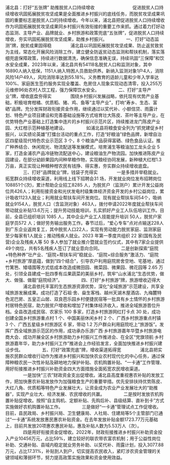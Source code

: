 
浦北县：打好“五张牌” 助推脱贫人口持续增收
　　　　
　　　　促进脱贫人口持续增收巩固拓展脱贫攻坚成果是全面推进乡村振兴的底线任务，而脱贫攻坚成果巩固的重要标志是脱贫人口的持续增收。今年以来，浦北县把促进脱贫人口持续增收作为巩固拓展脱贫攻坚成果同乡村振兴有效衔接的重要工作来抓。通过着力打好动态监测、主导产业、品牌就业、乡村旅游和政策兜底“五张牌”，促进脱贫人口持续增收，夯实巩固拓展脱贫攻坚成果，助推乡村振兴。
　　　　一、打好“动态监测”牌，脱贫成果固得稳
　　　　浦北县以巩固拓展脱贫攻坚成果、防止返贫致贫为主线，常态化开展风险消除工作，建立健全防返贫动态监测和帮扶机制，落实落细兜底保障政策，持续进行数据清洗，确保信息准确无误，持续巩固“三保障”和饮水安全成果，2023年以来，浦北县共有54118名脱贫人口和监测对象，其中16890人纳入低保，1151人纳入特困人员救助供养。新纳入监测对象1户4人，消除风险14户49人，风险消除率达到55.18%。义务教育的适龄儿童和少年入学率达100%、家庭医生签约服务实现全覆盖、危房住人现象实现动态清零，投入255万元维修96处农村人饮工程，强力保障饮水安全。
　　　　二、打好“主导产业”牌，增收底盘夯得实
　　　　围绕乡村振兴发展战略，依托现有优势产业基础，积极培育柑橘、优质稻、猪、鸡、鱼等“主导产业”，打响“寿乡、生态、富硒”品牌。充分发挥财政衔接资金作用，继续通过以奖代补、小额信贷、雨露计划、特色产业项目建设和完善基础设施等方式培育壮大陈皮、茶叶等主导产业，在优势特色产业基础上打造集中连片的乡村振兴示范片区，持续推进龙门陈皮产业园、大红柑示范种植基地建设。
　　　　如浦北县将粮食安全列为“抓党建促乡村振兴，以实绩论英雄”打擂台活动的重点工作，打造“好粮油”绿色品牌，新增自治区四星级现代特色农业示范区 3 个，8 个粮油产品获得富硒、绿色食品认证。推广种养结合、休闲观光、物流配送等发展模式，培育浦生等粮油加工龙头企业 5 家，打造金浦农产品冷链物流配送中心，建设粮油生产物流园。加快推进陈皮产业园建设，在部分幼龄果园内间种旱粮作物，实现粮经协同发展，新种植大红柑1.3万亩，真正实现让种粮种柑农民有钱挣、得实惠，夯实群众持续增收底盘。
　　　　三、打好“品牌就业”牌，钱袋子充得实
　　　　一是多措并举稳就业。拓宽群众持续增收渠道，利用线上线下招聘会31 场，开发就业岗位发布招聘岗位 108851个(次)，累计帮助企业招工8285 人，为脱贫户（监测户）累计开发公益岗位共426人；利用衔接资金和光伏发电村级集体经济资金开发的乡村公益岗位，累计吸收1123人就业；利用就业帮扶车间开发岗位。现有就业帮扶车间54个，吸纳就业9154人，脱贫人口（含监测对象）463人，拨付申请2022年度就业帮扶车间带动就业补贴13.6万元；提升劳动技能培训，扎实抓好产业工人队伍培训工作。目前，全县已组织培训 1085 人，其中企业产业工人技能提升培训 50人，脱贫户家庭学员572 人；做好劳务输出服务工作。春节过后，“爱心专车”点对点输送228人到广东企业返岗复工，其中脱贫人口22人，实现有劳动能力脱贫家庭、监测家庭至少每家有1人就业；推动残疾人就业。2023 年第一季度共组织 22 家(国有及民营)企业及残疾人等 50 多人参加了就业推介暨就业签约仪式，其中有7家企业提供 49个岗位，共有5名残疾人签订了就业意向合同。
　　　　二是创新探索“庭院+特色种养”壮产业、“庭院+帮扶车间”稳就业、“庭院+综合服务”激活力、“庭院+乡村旅游”厚底蕴，做到“四个结合”，引导农户利用庭院房舍空地、宅基地，通过竹篱笆、矮墙围等方式低成本改造成微田园、微菜园、微果园、微花园等 2.65 万处，引领全县建成一批四季有瓜果蔬菜的美丽乡村，筑牢“山水浦北”生态优势，做大、做强、做靓“庭院经济”。
　　　　四、打好“乡村旅游”牌，旅游增收迈得大
　　　　浦北县依托丰富的生态旅游资源优势，深化“全域旅游”示范建设，共享全域旅游发展成果。成功打造了石祖·舍、燊生客栈、越州天湖木屋酒店、九梅麓特色泥巴房、五皇正山居、双良芭乐园乡村便捷民宿等一批具有乡土情怀的乡村旅游村居特色民宿，助力脱贫户增收和增加了村集体经济收入，推进全域旅游晋位升档。全县改造成民宿、农家乐 100 多家，打造乡村旅游网红打卡点 30 处，成功创建全国乡村旅游重点村 1 个、中国美丽休闲乡村 2 个、广西乡村旅游重点村镇 3 个、广西五星级乡村旅游区 6 家，带动 1.2 万户群众利用庭院吃上“旅游饭”。发挥广西全域旅游示范区的作用，成功承办乐游广西·乡村旅游嘉年华暨乡村旅游电商大会、成功开展全区乡村旅游助力乡村振兴工作推进会、在全区“党旗领航·乡村旅游嘉年华，助力乡村振兴工作”推进会上作经验发言，全面加快推进乡村振兴建设步伐。
　　　　五、打好“政策兜底”牌，增收渠道拓得宽
　　　　浦北县把实施农民群众增收行动作为推进乡村振兴和加快农业农村现代化的中心任务，通过保障种粮农民一次性补贴及耕地地力保护补贴、农机购置补贴、“一卡通”工作管理、用好衔接推进乡村振兴补助资金四大方面措施全面拓宽农民增收渠道。
　　　　一是加快“三农”财政资金支出促增收。浦北县高度重视惠农补贴的发放工作，把加快惠农补贴发放作为加强粮食生产的重要举措。优先安排扶持优势陈皮、大红八角、优质稻等特色产业发展壮大，让资金成为农业产业发展壮大的“助推器”，实现产业壮大、经济发展、农民增收的共赢。
　　　　二是按时发放农机购置补贴促增收。按照“自主购机、定额补贴、先购后补、县级结算、直补到卡”方式实施做好农机购置补贴工作。
　　　　三是做好“一卡通”管理试点工作促增收。目前，县民政局、乡村振兴局、卫生健康局、人社局、住建局等5个主管部门已通过“一卡通”系统发放惠民惠农补贴资金。在去年发放补贴金额1723.77万元基础上，目前共发放20项惠农惠民补贴，惠及补贴人数为5.53万人（次）。
　　　　四是用好衔接资金促增收。2022年，财政衔接推进乡村振兴补助资金投入产业10456万元，占比59%，建立较好的联农带农富农机制；用于公益性岗位补助、交通补贴、县域内稳定就业劳务补助、以奖代补、雨露计划，投入3077.88万元，占比17.31%，补贴到人到户，切实提高农民收入，紧盯涉农资金管理的关键领域和薄弱环节，努力提高政策实施效果和资金使用效益。
